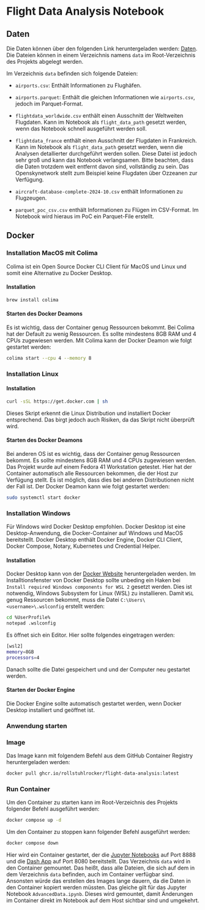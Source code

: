 # Flight Data Analysis Notebook

## Daten

Die Daten können über den folgenden Link heruntergeladen werden: [Daten](https://1drv.ms/u/c/f804c80fb0165847/Efn4DFFm9YhCp5FpbMT36OcBGlNgse5j-2JB07EFBhyLeg). Die Dateien können in einem Verzeichnis namens `data` im Root-Verzeichnis des Projekts abgelegt werden.

Im Verzeichnis `data` befinden sich folgende Dateien:

- `airports.csv`: Enthält Informationen zu Flughäfen.

- `airports.parquet`: Enthält die gleichen Informationen wie `airports.csv`, jedoch im Parquet-Format.

- `flightdata_worldwide.csv` enthält einen Ausschnitt der Weltweiten Flugdaten. Kann im Notebook als `flight_data_path` gesetzt werden, wenn das Notebook schnell ausgeführt werden soll.

- `flightdata_france` enthält einen Ausschnitt der Flugdaten in Frankreich. Kann im Notebook als `flight_data_path` gesetzt werden, wenn die Analysen detallierter durchgeführt werden sollen. Diese Datei ist jedoch sehr groß und kann das Notebook verlangsamen. Bitte beachten, dass die Daten trotzdem weit entfernt davon sind, vollständig zu sein. Das Openskynetwork stellt zum Beispiel keine Flugdaten über Ozzeanen zur Verfügung.

- `aircraft-database-complete-2024-10.csv` enthält Informationen zu Flugzeugen.

- `parquet_poc_csv.csv` enthält Informationen zu Flügen im CSV-Format. Im Notebook wird hieraus im PoC ein Parquet-File erstellt.





## Docker

### Installation MacOS mit Colima
Colima ist ein Open Source Docker CLI Client für MacOS und Linux und somit eine Alternative zu Docker Desktop.

#### Installation
```bash
brew install colima
```

#### Starten des Docker Deamons
Es ist wichtig, dass der Container genug Ressourcen bekommt. Bei Colima hat der Default zu wenig Ressourcen. Es sollte mindestens 8GB RAM und 4 CPUs zugewiesen werden. Mit Colima kann der Docker Deamon wie folgt gestartet werden:

```bash
colima start --cpu 4 --memory 8
```

### Installation Linux

#### Installation
```bash
curl -sSL https://get.docker.com | sh
``` 
Dieses Skript erkennt die Linux Distribution und installiert Docker entsprechend. Das birgt jedoch auch Risiken, da das Skript nicht überprüft wird.

#### Starten des Docker Deamons
Bei anderen OS ist es wichtig, dass der Container genug Ressourcen bekommt. Es sollte mindestens 8GB RAM und 4 CPUs zugewiesen werden. Das Projekt wurde auf einem Fedora 41 Workstation getestet. Hier hat der Container automatisch alle Ressourcen bekommen, die der Host zur Verfügung stellt.
Es ist möglich, dass dies bei anderen Distributionen nicht der Fall ist. 
Der Docker Deamon kann wie folgt gestartet werden:

```bash
sudo systemctl start docker
```

### Installation Windows
Für Windows wird Docker Desktop empfohlen. Docker Desktop ist eine Desktop-Anwendung, die Docker-Container auf Windows und MacOS bereitstellt. Docker Desktop enthält Docker Engine, Docker CLI Client, Docker Compose, Notary, Kubernetes und Credential Helper.

#### Installation
Docker Desktop kann von der [Docker Website](https://www.docker.com/products/docker-desktop) heruntergeladen werden. Im Installtionsfenster von Docker Desktop sollte unbeding ein Haken bei `Install required Windows components for WSL 2` gesetzt werden. Dies ist notwendig, Windows Subsystem for Linux (WSL) zu installieren. Damit `WSL` genug Ressourcen bekommt, muss die Datei `C:\Users\<username>\.wslconfig` erstellt werden:

```bash
cd %UserProfile%
notepad .wslconfig
```
Es öffnet sich ein Editor. Hier sollte folgendes eingetragen werden:

```bash
[wsl2]
memory=8GB
processors=4
```
Danach sollte die Datei gespeichert und und der Computer neu gestartet werden.

#### Starten der Docker Engine
Die Docker Engine sollte automatisch gestartet werden, wenn Docker Desktop installiert und geöffnet ist. 


### Anwendung starten

### Image

Das Image kann mit folgendem Befehl aus dem GitHub Container Registry heruntergeladen werden:

```bash
docker pull ghcr.io/rollstuhlrocker/flight-data-analysis:latest
```


### Run Container
Um den Container zu starten kann im Root-Verzeichnis des Projekts folgender Befehl ausgeführt werden:

```bash
docker compose up -d
```

Um den Container zu stoppen kann folgender Befehl ausgeführt werden:

```bash
docker compose down
```

Hier wird ein Container gestartet, der die [Jupyter Notebooks](http://localhost:8889) auf Port 8888 und die [Dash App](http://localhost:8080) auf Port 8080 bereitstellt. Das Verzeichnis `data` wird in den Container gemountet. Das heißt, dass alle Dateien, die sich auf dem in dem Verzeichnis `data` befinden, auch im Container verfügbar sind.
Ansonsten würde das erstellen des Images lange dauern, da die Daten in den Container kopiert werden müssten. Das gleiche gilt für das Jupyter Notebook `AdvancedData.ipynb`. Dieses wird gemountet, damit Änderungen im Container direkt im Notebook auf dem Host sichtbar sind und umgekehrt.
